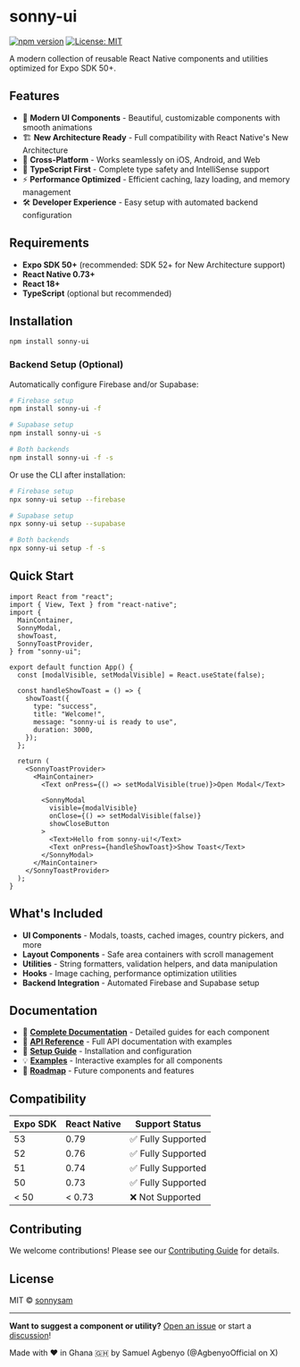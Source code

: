 # sonny-ui

[![npm version](https://badge.fury.io/js/sonny-ui.svg)](https://badge.fury.io/js/sonny-ui)
[![License: MIT](https://img.shields.io/badge/License-MIT-yellow.svg)](https://opensource.org/licenses/MIT)

A modern collection of reusable React Native components and utilities optimized for Expo SDK 50+.

## Features

- 🎨 **Modern UI Components** - Beautiful, customizable components with smooth animations
- 🏗️ **New Architecture Ready** - Full compatibility with React Native's New Architecture
- 📱 **Cross-Platform** - Works seamlessly on iOS, Android, and Web
- 🔧 **TypeScript First** - Complete type safety and IntelliSense support
- ⚡ **Performance Optimized** - Efficient caching, lazy loading, and memory management
- 🛠️ **Developer Experience** - Easy setup with automated backend configuration

## Requirements

- **Expo SDK 50+** (recommended: SDK 52+ for New Architecture support)
- **React Native 0.73+**
- **React 18+**
- **TypeScript** (optional but recommended)

## Installation

```bash
npm install sonny-ui
```

### Backend Setup (Optional)

Automatically configure Firebase and/or Supabase:

```bash
# Firebase setup
npm install sonny-ui -f

# Supabase setup
npm install sonny-ui -s

# Both backends
npm install sonny-ui -f -s
```

Or use the CLI after installation:

```bash
# Firebase setup
npx sonny-ui setup --firebase

# Supabase setup
npx sonny-ui setup --supabase

# Both backends
npx sonny-ui setup -f -s
```

## Quick Start

```tsx
import React from "react";
import { View, Text } from "react-native";
import {
  MainContainer,
  SonnyModal,
  showToast,
  SonnyToastProvider,
} from "sonny-ui";

export default function App() {
  const [modalVisible, setModalVisible] = React.useState(false);

  const handleShowToast = () => {
    showToast({
      type: "success",
      title: "Welcome!",
      message: "sonny-ui is ready to use",
      duration: 3000,
    });
  };

  return (
    <SonnyToastProvider>
      <MainContainer>
        <Text onPress={() => setModalVisible(true)}>Open Modal</Text>

        <SonnyModal
          visible={modalVisible}
          onClose={() => setModalVisible(false)}
          showCloseButton
        >
          <Text>Hello from sonny-ui!</Text>
          <Text onPress={handleShowToast}>Show Toast</Text>
        </SonnyModal>
      </MainContainer>
    </SonnyToastProvider>
  );
}
```

## What's Included

- **UI Components** - Modals, toasts, cached images, country pickers, and more
- **Layout Components** - Safe area containers with scroll management
- **Utilities** - String formatters, validation helpers, and data manipulation
- **Hooks** - Image caching, performance optimization utilities
- **Backend Integration** - Automated Firebase and Supabase setup

## Documentation

- 📖 **[Complete Documentation](./docs/)** - Detailed guides for each component
- 🎯 **[API Reference](./docs/)** - Full API documentation with examples
- 🚀 **[Setup Guide](./docs/Setup.md)** - Installation and configuration
- 💡 **[Examples](./examples/)** - Interactive examples for all components
- 🔮 **[Roadmap](./docs/ROADMAP.md)** - Future components and features

## Compatibility

| Expo SDK | React Native | Support Status     |
| -------- | ------------ | ------------------ |
| 53       | 0.79         | ✅ Fully Supported |
| 52       | 0.76         | ✅ Fully Supported |
| 51       | 0.74         | ✅ Fully Supported |
| 50       | 0.73         | ✅ Fully Supported |
| < 50     | < 0.73       | ❌ Not Supported   |

## Contributing

We welcome contributions! Please see our [Contributing Guide](CONTRIBUTING.md) for details.

## License

MIT © [sonnysam](https://github.com/sonnysam)

---

**Want to suggest a component or utility?** [Open an issue](https://github.com/sonnysam/sonny-ui/issues) or start a [discussion](https://github.com/sonnysam/sonny-ui/discussions)!

Made with ❤️ in Ghana 🇬🇭 by Samuel Agbenyo (@AgbenyoOfficial on X)
